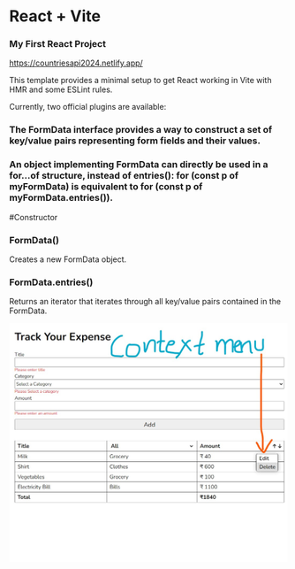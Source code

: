 # React + Vite
### My First React Project
https://countriesapi2024.netlify.app/

This template provides a minimal setup to get React working in Vite with HMR and some ESLint rules.

Currently, two official plugins are available:

### The FormData interface provides a way to construct a set of key/value pairs representing form fields and their values.

### An object implementing FormData can directly be used in a for...of structure, instead of entries(): for (const p of myFormData) is equivalent to for (const p of myFormData.entries()).

#Constructor

### FormData()

Creates a new FormData object.

### FormData.entries()

Returns an iterator that iterates through all key/value pairs contained in the FormData.

![React Form Handling using Constructot **new FormData**](./screenshots/contextMenu.jpg "Expense")
